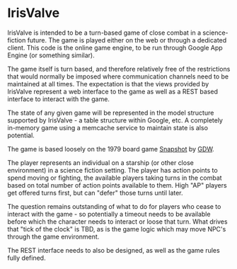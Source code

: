 IrisValve
=========

IrisValve is intended to be a turn-based game of close combat in a science-fiction future. The game is played either on the web or through a dedicated client. This code is the online game engine, to be run through Google App Engine (or something similar).

The game itself is turn based, and therefore relatively free of the restrictions that would normally be imposed where communication channels need to be maintained at all times. The expectation is that the views provided by IrisValve represent a web interface to the game as well as a REST based interface to interact with the game.

The state of any given game will be represented in the model structure supported by IrisValve - a table structure within Google, etc. A completely in-memory game using a memcache service to maintain state is also potential.

The game is based loosely on the 1979 board game [Snapshot](http://traveller.wikia.com/wiki/Snapshot "Snapshot") by [GDW](http://traveller.wikia.com/wiki/Game_Designers_Workshop "Game Designer's Workshop"). 

The player represents an individual on a starship (or other close environment) in a science fiction setting. The player has action points to spend moving or fighting, the available players taking turns in the combat based on total number of action points available to them. High "AP" players get offered turns first, but can "defer" those turns until later.

The question remains outstanding of what to do for players who cease to interact with the game - so potentially a timeout needs to be available before which the character needs to interact or loose that turn. What drives that "tick of the clock" is TBD, as is the game logic which may move NPC's through the game environment.

The REST interface needs to also be designed, as well as the game rules fully defined.
